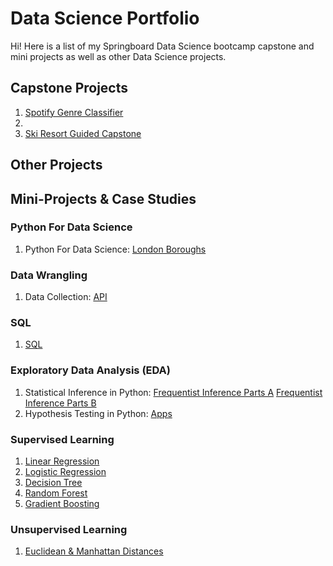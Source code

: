 # Data Science Portfolio

Hi! Here is a list of my Springboard Data Science bootcamp capstone and mini projects as well as other Data Science projects. 

## Capstone Projects
1. [Spotify Genre Classifier](https://github.com/HarshaMalireddy/Data-Science-Portfolio/tree/main/Capstone%20Projects/Spotify-Genre-Classifier-Capstone)
2.  
4. [Ski Resort Guided Capstone](https://github.com/HarshaMalireddy/Data-Science-Portfolio/tree/main/Capstone%20Projects/Ski-Resort-Guided-Capstone)
## Other Projects
## Mini-Projects & Case Studies
### Python For Data Science
1. Python For Data Science: [London Boroughs](https://github.com/HarshaMalireddy/Data-Science-Portfolio/blob/main/Mini-Projects%20%26%20Case%20Studies/Python%20For%20Data%20Science/London-Boroughs/London-Boroughs.ipynb)
### Data Wrangling
1. Data Collection: [API](https://github.com/HarshaMalireddy/Data-Science-Portfolio/blob/main/Mini-Projects%20%26%20Case%20Studies/Data%20Wrangling/API/api_data_wrangling_mini_project.ipynb)
### SQL
1. [SQL](https://github.com/HarshaMalireddy/Data-Science-Portfolio/blob/main/Mini-Projects%20%26%20Case%20Studies/SQL/SQLTasks%20Tier%201.sql)
### Exploratory Data Analysis (EDA)
1. Statistical Inference in Python: [Frequentist Inference Parts A](https://github.com/HarshaMalireddy/Data-Science-Portfolio/blob/main/Mini-Projects%20%26%20Case%20Studies/Exploratory%20Data%20Analysis%20(EDA)/Frequentist-Inference/Frequentist%20Inference%20Case%20Study%20-%20Part%20A.ipynb)
[Frequentist Inference Parts B](https://github.com/HarshaMalireddy/Data-Science-Portfolio/blob/main/Mini-Projects%20%26%20Case%20Studies/Exploratory%20Data%20Analysis%20(EDA)/Frequentist-Inference/Frequentist%20Inference%20Case%20Study%20-%20Part%20B%20(2).ipynb)
2. Hypothesis Testing in Python: [Apps](https://github.com/HarshaMalireddy/Data-Science-Portfolio/blob/main/Mini-Projects%20%26%20Case%20Studies/Exploratory%20Data%20Analysis%20(EDA)/Apps/Springboard%20Apps%20project.ipynb)
### Supervised Learning
1. [Linear Regression](https://github.com/HarshaMalireddy/Data-Science-Portfolio/blob/main/Mini-Projects%20%26%20Case%20Studies/Exploratory%20Data%20Analysis%20(EDA)/Linear%20Regression/Springboard%20Regression%20Case%20Study%20-%20the%20Red%20Wine%20Dataset.ipynb)
2. [Logistic Regression](https://github.com/HarshaMalireddy/Data-Science-Portfolio/blob/main/Mini-Projects%20%26%20Case%20Studies/Supervised%20Learning/Logistic_Regression/Logistic%20Regression%20Advanced%20Case%20Study.ipynb)
3. [Decision Tree](https://github.com/HarshaMalireddy/Data-Science-Portfolio/blob/main/Mini-Projects%20%26%20Case%20Studies/Supervised%20Learning/Decision_Tree/Decision%20Tree%20Specialty%20Coffee%20Case%20Study.ipynb)
4. [Random Forest](https://github.com/HarshaMalireddy/Data-Science-Portfolio/blob/main/Mini-Projects%20%26%20Case%20Studies/Supervised%20Learning/Random_Forest/Random%20Forest%20Covid19%20Case%20Study.ipynb)
5. [Gradient Boosting](https://github.com/HarshaMalireddy/Data-Science-Portfolio/blob/main/Mini-Projects%20%26%20Case%20Studies/Supervised%20Learning/Gradient_Boosting/Gradient%20Boosting%20Case%20Study.ipynb)
### Unsupervised Learning
1. [Euclidean & Manhattan Distances](https://github.com/HarshaMalireddy/Data-Science-Portfolio/blob/main/Mini-Projects%20%26%20Case%20Studies/Unsupervised%20Learning/Euclidean_%26_Manhattan_Distances/Euclidean_and_Manhattan_Distances_Case_Study.ipynb)

